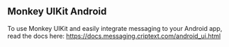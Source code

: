 ## Monkey UIKit Android

To use Monkey UIKit and easily integrate messaging to your Android app, read 
the docs here: https://docs.messaging.criptext.com/android_ui.html
